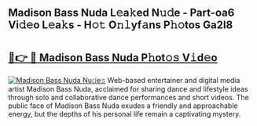 ## Madison Bass Nuda L𝚎a𝚔ed N𝚞𝚍e - Part-oa6 Vi𝚍𝚎o L𝚎a𝚔s - H𝚘𝚝 O𝚗𝚕yf𝚊ns P𝚑𝚘tos Ga2l8

# <h2><a href="http://kf5v8fj.oniu.top/?m=Madison+Bass+Nuda">🔗👉 🔴 Madison Bass Nuda P𝚑ot𝚘𝚜 V𝚒d𝚎o</a></h2>

[![Madison Bass Nuda Nu𝚍e𝚜](https://i.imgur.com/0qMVB7G.gif)](http://kf5v8fj.oniu.top/?m=Madison+Bass+Nuda)
Web-based entertainer and digital media artist Madison Bass Nuda, acclaimed for sharing dance and lifestyle ideas through solo and collaborative dance performances and short videos. The public face of Madison Bass Nuda exudes a friendly and approachable energy, but the depths of his personal life remain a captivating mystery.  
